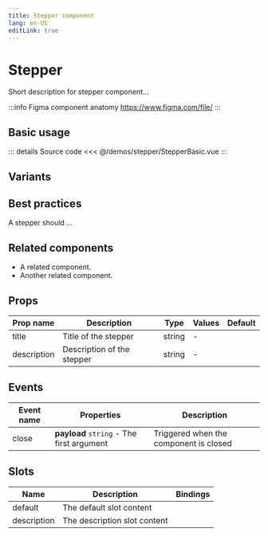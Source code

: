 ```yaml
---
title: Stepper component
lang: en-US
editLink: true
---
```


# Stepper

Short description for stepper component...

:::info Figma component anatomy
https://www.figma.com/file/
:::

## Basic usage

<stepperBasic />

::: details Source code
<<< @/demos/stepper/StepperBasic.vue
:::

## Variants

<stepperVariants />

## Best practices

A stepper should ...

## Related components

- A related component.
- Another related component.

## Props

| Prop name   | Description                | Type   | Values | Default |
| ----------- | -------------------------- | ------ | ------ | ------- |
| title       | Title of the stepper       | string | -      |         |
| description | Description of the stepper | string | -      |         |

## Events

| Event name | Properties                                | Description                            |
| ---------- | ----------------------------------------- | -------------------------------------- |
| close      | **payload** `string` - The first argument | Triggered when the component is closed |

## Slots

| Name        | Description                  | Bindings |
| ----------- | ---------------------------- | -------- |
| default     | The default slot content     |          |
| description | The description slot content |          |
